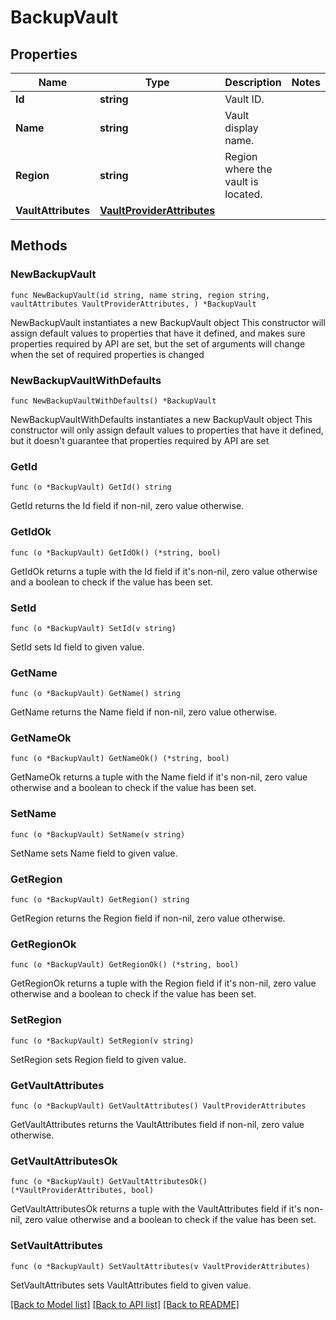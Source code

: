 # BackupVault

## Properties

Name | Type | Description | Notes
------------ | ------------- | ------------- | -------------
**Id** | **string** | Vault ID. | 
**Name** | **string** | Vault display name. | 
**Region** | **string** | Region where the vault is located. | 
**VaultAttributes** | [**VaultProviderAttributes**](VaultProviderAttributes.md) |  | 

## Methods

### NewBackupVault

`func NewBackupVault(id string, name string, region string, vaultAttributes VaultProviderAttributes, ) *BackupVault`

NewBackupVault instantiates a new BackupVault object
This constructor will assign default values to properties that have it defined,
and makes sure properties required by API are set, but the set of arguments
will change when the set of required properties is changed

### NewBackupVaultWithDefaults

`func NewBackupVaultWithDefaults() *BackupVault`

NewBackupVaultWithDefaults instantiates a new BackupVault object
This constructor will only assign default values to properties that have it defined,
but it doesn't guarantee that properties required by API are set

### GetId

`func (o *BackupVault) GetId() string`

GetId returns the Id field if non-nil, zero value otherwise.

### GetIdOk

`func (o *BackupVault) GetIdOk() (*string, bool)`

GetIdOk returns a tuple with the Id field if it's non-nil, zero value otherwise
and a boolean to check if the value has been set.

### SetId

`func (o *BackupVault) SetId(v string)`

SetId sets Id field to given value.


### GetName

`func (o *BackupVault) GetName() string`

GetName returns the Name field if non-nil, zero value otherwise.

### GetNameOk

`func (o *BackupVault) GetNameOk() (*string, bool)`

GetNameOk returns a tuple with the Name field if it's non-nil, zero value otherwise
and a boolean to check if the value has been set.

### SetName

`func (o *BackupVault) SetName(v string)`

SetName sets Name field to given value.


### GetRegion

`func (o *BackupVault) GetRegion() string`

GetRegion returns the Region field if non-nil, zero value otherwise.

### GetRegionOk

`func (o *BackupVault) GetRegionOk() (*string, bool)`

GetRegionOk returns a tuple with the Region field if it's non-nil, zero value otherwise
and a boolean to check if the value has been set.

### SetRegion

`func (o *BackupVault) SetRegion(v string)`

SetRegion sets Region field to given value.


### GetVaultAttributes

`func (o *BackupVault) GetVaultAttributes() VaultProviderAttributes`

GetVaultAttributes returns the VaultAttributes field if non-nil, zero value otherwise.

### GetVaultAttributesOk

`func (o *BackupVault) GetVaultAttributesOk() (*VaultProviderAttributes, bool)`

GetVaultAttributesOk returns a tuple with the VaultAttributes field if it's non-nil, zero value otherwise
and a boolean to check if the value has been set.

### SetVaultAttributes

`func (o *BackupVault) SetVaultAttributes(v VaultProviderAttributes)`

SetVaultAttributes sets VaultAttributes field to given value.



[[Back to Model list]](../README.md#documentation-for-models) [[Back to API list]](../README.md#documentation-for-api-endpoints) [[Back to README]](../README.md)


